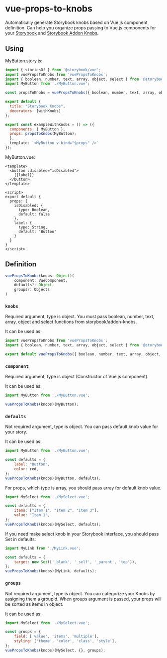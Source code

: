 # vue-props-to-knobs

Automatically generate Storybook knobs based on Vue.js component definition.
Can help you organize props passing to Vue.js components for your [Storybook](https://github.com/storybookjs/storybook/) and [Storybook Addon Knobs](https://github.com/storybookjs/storybook/tree/master/addons/knobs).

## Using

MyButton.story.js:

```js
import { storiesOf } from '@storybook/vue';
import vuePropsToKnobs from 'vuePropsToKnobs';
import { boolean, number, text, array, object, select } from '@storybook/addon-knobs';
import MyButton from './MyButton.vue';

const propsToKnobs = vuePropsToKnobs({ boolean, number, text, array, object, select });

export default {
  title: "Storybook Knobs",
  decorators: [withKnobs]
};

export const exampleWithKnobs = () => ({
  components: { MyButton },
  props: propsToKnobs(MyButton);
  },
  template: `<MyButton v-bind="$props" />`
});
```

MyButton.vue:
```vue
<template>
  <button :disabled="isDisabled">
    {{label}}
  </button>
</template>

<script>
export default {
  props: {
    isDisabled: {
      type: Boolean,
      default: false
    },
    label: {
      type: String,
      default: 'Button'
    }
  }
}
</script>
```

## Definition
```js
vuePropsToKnobs(knobs: Object)(
    component: VueComponent,
    defaults?: Object,
    groups?: Objects
)
```

### `knobs`
Required argument, type is object. You must pass boolean, number, text, array, object and select functions from storybook/addon-knobs.

It can be used as:
```js
import vuePropsToKnobs from 'vuePropsToKnobs';
import { boolean, number, text, array, object, select } from '@storybook/addon-knobs';

export default vuePropsToKnobs({ boolean, number, text, array, object, select });
```

### `component`
Required argument, type is object (Constructor of Vue.js component).

It can be used as:
```js
import MyButton from './MyButton.vue';

vuePropsToKnobs(knobs)(MyButton);
```

### `defaults`
Not required argument, type is object. You can pass default knob value for your story.

It can be used as:
```js
import MyButton from './MyButton.vue';

const defaults = {
    label: "Button",
    color: red,
};
vuePropsToKnobs(knobs)(MyButton, defaults);
```

For props, which type is array, you should pass array for default knob value.
```js
import MySelect from './MySelect.vue';

const defaults = {
    items: ["Item 1", "Item 2", "Item 3"],
    value: "Item 1",
};
vuePropsToKnobs(knobs)(MySelect, defaults);
```

If you need make select knob in your Storybook interface, you should pass Set in defaults:
```js
import MyLink from './MyLink.vue';

const defaults = {
    target: new Set(['_blank', '_self', '_parent', 'top']),
};
vuePropsToKnobs(knobs)(MyLink, defaults);
```

### `groups`
Not required argument, type is object. You can categorize your Knobs by assigning them a groupId. When groups argument is passed, your props will be sorted as items in object.

It can be used as:
```js
import MySelect from './MySelect.vue';

const groups = {
    field: ['value', 'items', 'multiple'],
    styling: ['theme', 'color', 'class', 'style'],
};
vuePropsToKnobs(knobs)(MySelect, {}, groups);
```
